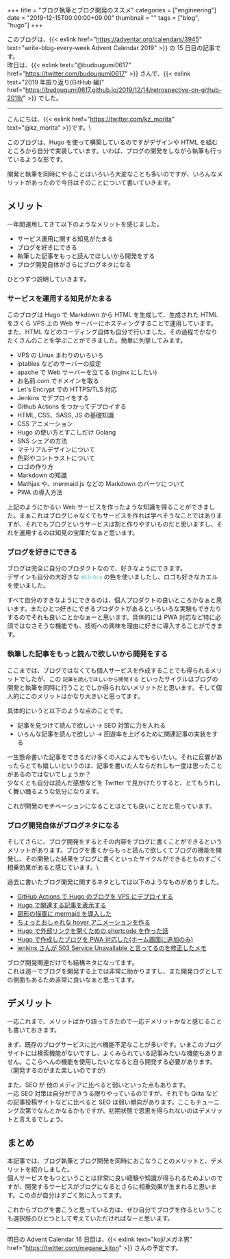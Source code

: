 +++
title = "ブログ執筆とブログ開発のススメ"
categories = ["engineering"]
date = "2019-12-15T00:00:00+09:00"
thumbnail = ""
tags = ["blog", "hugo"]
+++

このブログは、{{< exlink href="https://adventar.org/calendars/3945" text="write-blog-every-week Advent Calendar 2019" >}} の 15 日目の記事です。\
昨日は、{{< exlink text="@budougumi0617" href="https://twitter.com/budougumi0617" >}} さんで、{{< exlink text="2019 年振り返り(GitHub 編)" href="https://budougumi0617.github.io/2019/12/14/retrospective-on-github-2019/" >}} でした。

---

こんにちは、{{< exlink href="https://twitter.com/kz_morita" text="@kz_morita" >}}です。\

このブログは、Hugo を使って構築しているのですがデザインや HTML を組むところから自分で実装しています。いわば、ブログの開発をしながら執筆も行っているような形です。

開発と執筆を同時にやることはいろいろ大変なことも多いのですが、いろんなメリットがあったので今日はそのことについて書いていきます。

## メリット

一年間運用してきて以下のようなメリットを感じました。

- サービス運用に関する知見がたまる
- ブログを好きにできる
- 執筆した記事をもっと読んでほしいから開発をする
- ブログ開発自体がさらにブログネタになる

ひとつずつ説明していきます。

### サービスを運用する知見がたまる

このブログは Hugo で Markdown から HTML を生成して、生成された HTML をさくら VPS 上の Web サーバーにホスティングすることで運用しています。
また、HTML などのコーディング自体も自分で行いました。その過程でかなりたくさんのことを学ぶことができました。簡単に列挙してみます。

- VPS の Linux まわりのいろいろ
- iptables などのサーバーの設定
- apache で Web サーバーを立てる (nginx にしたい)
- お名前.com でドメインを取る
- Let's Encrypt での HTTPS/TLS 対応
- Jenkins でデプロイをする
- Github Actions をつかってデプロイする
- HTML, CSS、SASS, JS の基礎知識
- CSS アニメーション
- Hugo の使い方とすこしだけ Golang
- SNS シェアの方法
- マテリアルデザインについて
- 色彩やコントラストについて
- ロゴの作り方
- Markdown の知識
- Mathjax や、mermaid.js などの Markdown のパーツについて
- PWA の導入方法

上記のようにかるい Web サービスを作ったような知識を得ることができました。まぁこれはブログじゃなくてもサービスを作れば学べそうなことではありますが、それでもブログというサービスは割と作りやすいものだと思いますし、それを運用するのは知見の宝庫だなぁと思います。

### ブログを好きにできる

ブログは完全に自分のプロダクトなので、好きなようにできます。\
デザインも自分の大好きな <span style="color: #61c0ca">`#61c0ca`</span> の色を使いましたし、ロゴも好きなカエルを使いました。

すべて自分のすきなようにできるのは、個人プロダクトの良いところかなぁと思います。またひとつ好きにできるプロダクトがあるといろいろな実験もできたりするのでそれも良いことかなぁーと思います。具体的には PWA 対応など特に必須ではなさそうな機能でも、技術への興味を理由に好きに導入することができます。

### 執筆した記事をもっと読んで欲しいから開発をする

ここまでは、ブログではなくても個人サービスを作成することでも得られるメリットでしたが、この `記事を読んでほしいから開発する` といったサイクルはブログの開発と執筆を同時に行うことでしか得られないメリットだと思います。そして個人的にこのメリットはかなり大きいと思ってます。

具体的にいうと以下のような点のことです。

- 記事を見つけて読んで欲しい → SEO 対策に力を入れる
- いろんな記事を読んで欲しい → 回遊率を上げるために関連記事の実装をする

一生懸命書いた記事をできるだけ多くの人によんでもらいたい。それに反響があったらとても嬉しいというのは、記事を書いた人ならだれしも一度は思ったことがあるのではないでしょうか？\
少なくとも自分は読んだ感想などを Twitter で見かけたりすると、とてもうれしく舞い踊るような気分になります。

これが開発のモチベーションになることはとても良いことだと思っています。

### ブログ開発自体がブログネタになる

そしてさらに、ブログ開発をするとその内容をブログに書くことができるというメリットがあります。ブログを書くからもっと読んで欲しくてブログの機能を開発し、その開発した結果をブログに書くといったサイクルができるとものすごく相乗効果があると感じています。\

過去に書いたブログ開発に関するネタとしては以下のようなものがありました。

- [GitHub Actions で Hugo のブログを VPS にデプロイする](/posts/deploy_blog_with_github_actions/)
- [Hugo で関連する記事を表示する](/posts/related_article_with_hugo/)
- [図形の描画に mermaid を導入した](/posts/support_mermaid/)
- [ちょっとおしゃれな hover アニメーションを作る](/posts/impl_link_hover_animation/)
- [Hugo で外部リンクを開くための shortcode を作った話](/posts/hugo_shortcode_for_external_link/)
- [Hugo で作成したブログを PWA 対応した(ホーム画面に追加のみ)](/posts/add_to_home_screen_on_hugo/)
- [jenkins さんが 503 Service Unavailable と言ってるのを修正したメモ](/posts/jenkins_update/)

ブログ開発関連だけでも結構ネタになってます。\
これは週一でブログを開発する上では非常に助かりますし、また開発ログとしての側面もあるため非常に良いなぁと思ってます。

## デメリット

一応これまで、メリットばかり語ってきたので一応デメリットかなと感じることも書いておきます。

まず、既存のブログサービスに比べ機能不足なことが多いです。いまこのブログサイトには検索機能がないですし、よくみられている記事みたいな機能もありません。ここらへんの機能を使用したいとなると自ら開発する必要があります。（開発するのがまた楽しいのですが）

また、SEO が 他のメディアに比べると弱いといった点もあります。\
一応 SEO 対策は自分ができうる限りやっているのですが、それでも Qiita などの記事投稿サイトなどに比べると SEO は弱い傾向があります。ここもチューニング次第でなんとかなるかもですが、初期状態で恩恵を得られないのはデメリットと言えるでしょう。

## まとめ

本記事では、ブログ執筆とブログ開発を同時におこなうことのメリットと、デメリットを紹介しました。\
個人サービスをもつということは非常に良い経験や知識が得られるためよいのですが、開発するサービスがブログになるとさらに相乗効果が生まれると思います。この点が自分はすごく気に入ってます。

これからブログを書こうと思っている方は、ぜひ自分でブログを作るということも選択肢のひとつとして考えていただければなーと思います。

---

明日の Advent Calendar 16 日目は、{{< exlink text="koji/メガネ男" href="https://twitter.com/megane_kiton" >}} さんの予定です。
